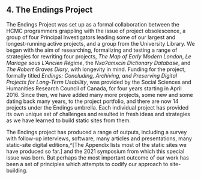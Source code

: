 ## 4. The Endings Project

The Endings Project was set up as a formal collaboration between the HCMC programmers grappling with the issue of project obsolescence, a group of four Principal Investigators leading some of our largest and longest-running active projects, and a group from the University Library. We began with the aim of researching, formalizing and testing a range of strategies for rewriting four projects, _The Map of Early Modern London_, _Le Mariage sous L'Ancien Régime_, the _Nxaʔamxcín Dictionary Database_, and _The Robert Graves Diary_, with longevity in mind. Funding for the project, formally titled _Endings: Concluding, Archiving, and Preserving Digital Projects for Long-Term Usability_, was provided by the Social Sciences and Humanities Research Council of Canada, for four years starting in April 2016. Since then, we have added many more projects, some new and some dating back many years, to the project portfolio, and there are now 14 projects under the Endings umbrella. Each individual project has provided its own unique set of challenges and resulted in fresh ideas and strategies as we have learned to build static sites from them.

The Endings project has produced a range of outputs, including a survey with follow-up interviews, software, many articles and presentations, many static-site digital editions,^[The Appendix lists most of the static sites we have produced so far.] and the 2021 symposium from which this special issue was born. But perhaps the most important outcome of our work has been a set of principles which attempts to codify our approach to site-building.

